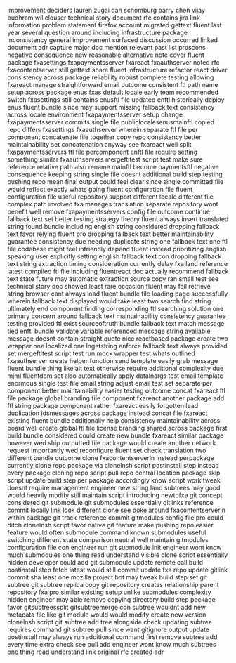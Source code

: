 improvement deciders lauren zugai dan schomburg barry chen vijay budhram wil clouser technical story document rfc contains jira link information problem statement firefox account migrated gettext fluent last year several question around including infrastructure package inconsistency general improvement surfaced discussion occurred linked document adr capture major doc mention relevant past list proscons negative consequence new reasonable alternative note cover fluent package fxasettings fxapaymentsserver fxareact fxaauthserver noted rfc fxacontentserver still gettext share fluent infrastructure refactor react driver consistency across package reliability robust complete testing allowing fxareact manage straightforward email outcome consistent ftl path name setup across package enus fxas default locale early team recommended switch fxasettings still contains enusftl file updated enftl historically deploy enus fluent bundle since may support missing fallback text consistency across locale environment fxapaymentsserver setup change fxapaymentsserver commits single file publiclocalesenusmainftl copied repo differs fxasettings fxaauthserver wherein separate ftl file per component concatenate file together copy repo consistency better maintainability set concatenation anyway see fxareact well split fxapaymentsservers ftl file percomponent enftl file require setting something similar fxaauthservers mergeftltest script test make sure reference relative path also rename mainftl become paymentsftl negative consequence keeping string single file doesnt additional build step testing pushing repo mean final output could feel clear since single committed file would reflect exactly whats going fluent configuration file fluent configuration file useful repository support different locale different file complex path involved fxa manages translation separate repository wont benefit well remove fxapaymentsservers config file outcome continue fallback text set better testing strategy theory fluent always insert translated string found bundle including english string considered dropping fallback text favor relying fluent pro dropping fallback text better maintainability guarantee consistency due needing duplicate string one fallback text one ftl file codebase might feel infriendly depend fluent instead prioritizing english speaking user explicitly setting english fallback text con dropping fallback text string extraction timing consideration currently delay fxa land reference latest compiled ftl file including fluentreact doc actually recommend fallback text state future may automatic extraction source copy ran small test see technical story doc showed least rare occasion fluent may fail retrieve string browser cant always load fluent bundle file loading page successfully wherein fallback text displayed would take least two search find string ultimately end component finding corresponding ftl searching solution one primary concern around fallback text maintainability consistency guarantee testing provided ftl exist sourceoftruth bundle fallback text match message tied enftl bundle validate variable referenced message string available message doesnt contain straight quote nice reactbased package create two wrapper one localized one lngetstring enforce fallback text always provided set mergeftltest script test run mock wrapper test whats outlined fxaauthserver create helper function send template easily grab message fluent bundle thing like alt text otherwise require additional complexity due mjml fluentdom set also automatically apply datalnargs test email template enormous single test file email string adjust email test set separate per component better maintainability easier testing outcome concat fxareact ftl file package global branding file component fxareact another package add ftl string package component rather fxareact easily forgotten lead duplication idsmessages across package instead concat file fxareact existing fluent bundle additionally help consistency maintainability across board well create global ftl file license branding shared across package first build bundle considered could create new bundle fxareact similar package however wed ship outputted file package would create another network request importantly wed reconfigure fluent set check translation two different bundle outcome clone fxacontentserverln instead perpackage currently clone repo package via clonelnsh script postinstall step instead every package cloning repo script pull repo central location package skip script update build step per package accordingly know script work tweak doesnt require management engineer new string land subtrees may good would heavily modify still maintain script introducing newtofxa git concept considered git submodule git submodules essentially gitlinks reference commit locally link look different clone see poke around fxacontentserverln within package git track reference commit gitmodules config file pro could ditch clonelnsh script favor native git feature make pushing repo easier feature would often submodule command known submodules useful switching different state comparison neutral well maintain gitmodules configuration file con engineer run git submodule init engineer wont know much submodules one thing read understand visible clone script essentially hidden developer could add git submodule update remote call build postinstall step fetch latest would still commit update fxa repo update gitlink commit sha least one mozilla project bot may tweak build step set git subtree git subtree replica copy git repository creates relationship parent repository fxa pro similar existing setup unlike submodules complexity hidden engineer may able remove copying directory build step package favor gitsubtreessplit gitsubtreemerge con subtree wouldnt add new metadata file like git module would would modify create new version clonelnsh script git subtree add tree alongside check updating subtree requires command git subtree pull since want gitignore output update postinstall may always run additional command first remove subtree add every time extra check see pull add engineer wont know much subtrees one thing read understand link original rfc created adr